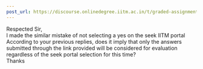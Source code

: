 ```yaml
---
post_url: https://discourse.onlinedegree.iitm.ac.in/t/graded-assignment-1-submission-not-shown/165396/7
---
```

Respected Sir,  
I made the similar mistake of not selecting a yes on the seek IITM portal  
According to your previous replies, does it imply that only the answers submitted through the link provided will be considered for evaluation regardless of the seek portal selection for this time?  
Thanks